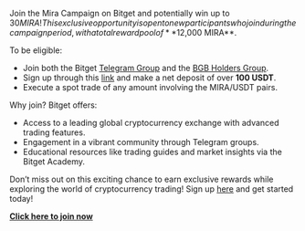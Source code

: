 Join the Mira Campaign on Bitget and potentially win up to $30 MIRA! This exclusive opportunity is open to new participants who join during the campaign period, with a total reward pool of **$12,000 MIRA**. 

To be eligible:
- Join both the Bitget [Telegram Group](https://t.me/+nWr0vSxBdBtiMDVl) and the [BGB Holders Group](https://t.me/+M-Yac1J1pds2ZjI1).
- Sign up through this [link](https://partner.bitget.com/bg/710BZS_MIRA) and make a net deposit of over **100 USDT**.
- Execute a spot trade of any amount involving the MIRA/USDT pairs.

Why join? Bitget offers:
- Access to a leading global cryptocurrency exchange with advanced trading features.
- Engagement in a vibrant community through Telegram groups.
- Educational resources like trading guides and market insights via the Bitget Academy.

Don’t miss out on this exciting chance to earn exclusive rewards while exploring the world of cryptocurrency trading! Sign up [here](https://www.bitget.com/en/register) and get started today!

**[Click here to join now](https://chain-base.xyz/win-your-share-of-12000-mira-with-bitgets-mira-campaign)**